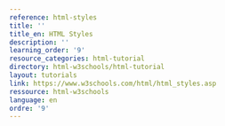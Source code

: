 ```yaml
---
reference: html-styles
title: ''
title_en: HTML Styles
description: ''
learning_order: '9'
resource_categories: html-tutorial
directory: html-w3schools/html-tutorial
layout: tutorials
link: https://www.w3schools.com/html/html_styles.asp
ressource: html-w3schools
language: en
ordre: '9'
---
```

